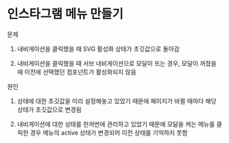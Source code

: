 # 인스타그램 메뉴 만들기

문제

1. 내비게이션을 클릭했을 때 SVG 활성화 상태가 초깃값으로 돌아감

2. 내비게이션을 클릭했을 때 서브 내비게이션으로 모달이 뜨는 경우, 모달이 꺼졌을 때 이전에 선택했던 컴포넌트가 활성화되지 않음

원인

1. 상태에 대한 초깃값을 미리 설정해놓고 있었기 때문에 페이지가 바뀔 때마다 해당 상태가 초깃값으로 변경됨

2. 내비게이션에 대한 상태를 한꺼번에 관리하고 있었기 때문에 모달을 켜는 메뉴를 클릭한 경우 메뉴의 active 상태가 변경되어 이전 상태를 기억하지 못함
